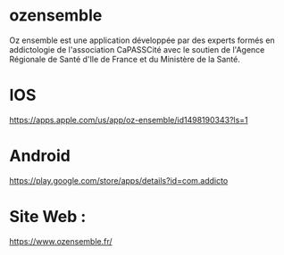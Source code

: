 # ozensemble

Oz ensemble est une application développée par des experts formés en addictologie de l'association CaPASSCité avec le soutien de l'Agence Régionale de Santé d'Ile de France et du Ministère de la Santé.

# IOS

https://apps.apple.com/us/app/oz-ensemble/id1498190343?ls=1

# Android

https://play.google.com/store/apps/details?id=com.addicto

# Site Web :

https://www.ozensemble.fr/
